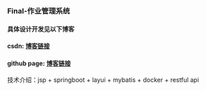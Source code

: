 ### Final-作业管理系统

#### 具体设计开发见以下博客  
#### csdn: [博客链接](https://blog.csdn.net/qq_41446852/article/details/106749091)  
#### github page: [博客链接](https://kelekle.github.io/2020/06/19/%E4%BD%9C%E4%B8%9A%E7%AE%A1%E7%90%86%E7%B3%BB%E7%BB%9F%E5%AE%9E%E7%8E%B0%E2%80%94%E2%80%94springboot+jsp/)   

技术介绍：jsp + springboot + layui + mybatis + docker + restful api
